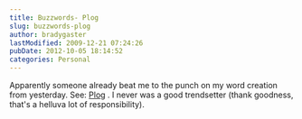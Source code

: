 ```yaml
---
title: Buzzwords- Plog
slug: buzzwords-plog
author: bradygaster
lastModified: 2009-12-21 07:24:26
pubDate: 2012-10-05 18:14:52
categories: Personal
---
```


Apparently someone already beat me to the punch on my word creation from yesterday. See:
<a href="http://www.inc.com/magazine/20040901/buzzwords.html">Plog</a> . I never was a good trendsetter (thank goodness, that&apos;s a helluva lot of responsibility).
